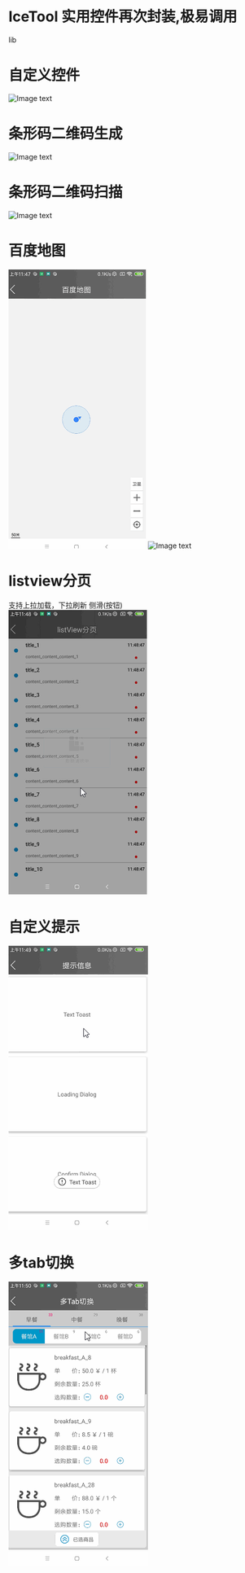 # IceTool 实用控件再次封装,极易调用
lib

# 自定义控件
![Image text](https://raw.githubusercontent.com/han343626/img_fold/master/自定义控件.gif)

# 条形码二维码生成
![Image text](https://raw.githubusercontent.com/han343626/img_fold/master/二维码条形码生成.gif)

# 条形码二维码扫描
![Image text](https://raw.githubusercontent.com/han343626/img_fold/master/条形码二维码扫描.gif)

# 百度地图
![Image text](https://raw.githubusercontent.com/han343626/img_fold/master/百度地图.gif)
![Image text](https://raw.githubusercontent.com/han343626/img_fold/master/百度地图_应用.gif)

# listview分页  
支持上拉加载，下拉刷新 侧滑(按钮)  
![Image text](https://raw.githubusercontent.com/han343626/img_fold/master/listview分页.gif)

# 自定义提示
![Image text](https://raw.githubusercontent.com/han343626/img_fold/master/自定义提示.gif)

# 多tab切换
![Image text](https://raw.githubusercontent.com/han343626/img_fold/master/多tab切换.gif)
